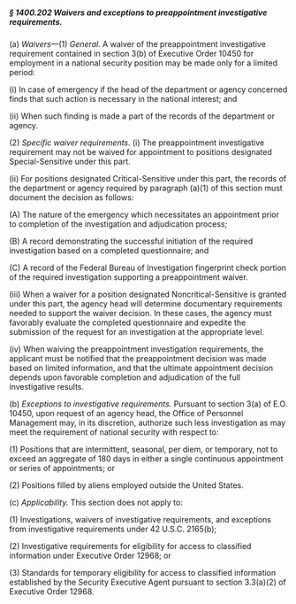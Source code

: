 ##### § 1400.202 Waivers and exceptions to preappointment investigative requirements. #####

(a) *Waivers*—(1) *General.* A waiver of the preappointment investigative requirement contained in section 3(b) of Executive Order 10450 for employment in a national security position may be made only for a limited period:

(i) In case of emergency if the head of the department or agency concerned finds that such action is necessary in the national interest; and

(ii) When such finding is made a part of the records of the department or agency.

(2) *Specific waiver requirements.* (i) The preappointment investigative requirement may not be waived for appointment to positions designated Special-Sensitive under this part.

(ii) For positions designated Critical-Sensitive under this part, the records of the department or agency required by paragraph (a)(1) of this section must document the decision as follows:

(A) The nature of the emergency which necessitates an appointment prior to completion of the investigation and adjudication process;

(B) A record demonstrating the successful initiation of the required investigation based on a completed questionnaire; and

(C) A record of the Federal Bureau of Investigation fingerprint check portion of the required investigation supporting a preappointment waiver.

(iii) When a waiver for a position designated Noncritical-Sensitive is granted under this part, the agency head will determine documentary requirements needed to support the waiver decision. In these cases, the agency must favorably evaluate the completed questionnaire and expedite the submission of the request for an investigation at the appropriate level.

(iv) When waiving the preappointment investigation requirements, the applicant must be notified that the preappointment decision was made based on limited information, and that the ultimate appointment decision depends upon favorable completion and adjudication of the full investigative results.

(b) *Exceptions to investigative requirements.* Pursuant to section 3(a) of E.O. 10450, upon request of an agency head, the Office of Personnel Management may, in its discretion, authorize such less investigation as may meet the requirement of national security with respect to:

(1) Positions that are intermittent, seasonal, per diem, or temporary, not to exceed an aggregate of 180 days in either a single continuous appointment or series of appointments; or

(2) Positions filled by aliens employed outside the United States.

(c) *Applicability.* This section does not apply to:

(1) Investigations, waivers of investigative requirements, and exceptions from investigative requirements under 42 U.S.C. 2165(b);

(2) Investigative requirements for eligibility for access to classified information under Executive Order 12968; or

(3) Standards for temporary eligibility for access to classified information established by the Security Executive Agent pursuant to section 3.3(a)(2) of Executive Order 12968.